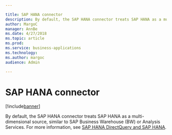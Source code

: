 ```yaml
---

title: SAP HANA connector
description: By default, the SAP HANA connector treats SAP HANA as a multi-dimensional source, similar to SAP Business Warehouse (BW) or Analysis Services.
author: MargoC
manager: AnnBe
ms.date: 4/27/2018
ms.topic: article
ms.prod: 
ms.service: business-applications
ms.technology: 
ms.author: margoc
audience: Admin

---
```

#  SAP HANA connector




[!include[banner](../../../includes/banner.md)]

By default, the SAP HANA connector treats SAP HANA as a multi-dimensional
source, similar to SAP Business Warehouse (BW) or Analysis Services. For more
information, see [SAP HANA DirectQuery and SAP
HANA](https://docs.microsoft.com/en-us/power-bi/desktop-directquery-sap-hana).
